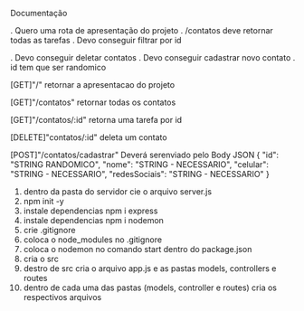 Documentação

. Quero uma rota de apresentação do projeto
. /contatos deve retornar todas as tarefas
. Devo conseguir filtrar por id

. Devo conseguir deletar contatos
. Devo conseguir cadastrar novo contato
. id tem que ser randomico

[GET]"/"
retornar a apresentacao do projeto

[GET]"/contatos"
retornar todas os contatos

[GET]"/contatos/:id"
retorna uma tarefa por id

[DELETE]"contatos/:id"
deleta um contato

[POST]"/contatos/cadastrar"
Deverá serenviado pelo Body
JSON
{
      "id": "STRING RANDOMICO",
      "nome": "STRING - NECESSARIO",
      "celular": "STRING - NECESSARIO",
      "redesSociais": "STRING - NECESSARIO"
}

1. dentro da pasta do servidor cie o arquivo server.js
2. npm init -y
3. instale dependencias npm i express
4. instale dependencias npm i nodemon
5. crie .gitignore
6. coloca o node_modules no .gitignore
7. coloca o nodemon no comando start dentro do package.json
8. cria o src
9. destro de src cria o arquivo app.js e as pastas models, controllers e routes
10. dentro de cada uma das pastas (models, controller e routes) cria os respectivos arquivos




